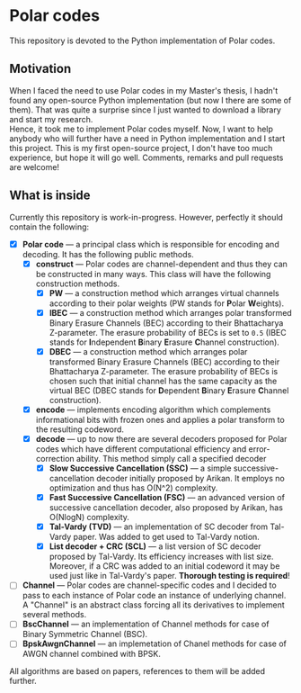 # Polar codes
This repository is devoted to the Python implementation of Polar codes.

## Motivation
When I faced the need to use Polar codes in my Master's thesis, I hadn't found any open-source Python implementation (but now I there are some of them).
That was quite a surprise since I just wanted to download a library and start my research.  
Hence, it took me to implement Polar codes myself.
Now, I want to help anybody who will further have a need in Python implementation and I start this project.
This is my first open-source project, I don't have too much experience, but hope it will go well. 
Comments, remarks and pull requests are welcome!

## What is inside

Currently this repository is work-in-progress. However, perfectly it should contain the following:

- [x] **Polar code** — a principal class which is responsible for encoding and decoding.
 It has the following public methods.
    - [x] **construct** — Polar codes are channel-dependent and thus they can be constructed in many ways.
    This class will have the following construction methods.
        - [x] **PW** — a construction method which arranges virtual channels according to their polar weights (PW stands for **P**olar **W**eights).
        - [x] **IBEC** — a construction method which arranges polar transformed Binary Erasure Channels (BEC) according to their Bhattacharya Z-parameter.
         The erasure probability of BECs is set to `0.5` (IBEC stands for **I**ndependent **B**inary **E**rasure **C**hannel construction).
         - [x] **DBEC** — a construction method which arranges polar transformed Binary Erasure Channels (BEC) according to their Bhattacharya Z-parameter.
         The erasure probability of BECs is chosen such that initial channel has the same capacity as the virtual BEC (DBEC stands for **D**ependent **B**inary **E**rasure **C**hannel construction).
    - [x] **encode** — implements encoding algorithm which complements informational bits with frozen ones and applies a polar transform to the resulting codeword.
    - [x] **decode** — up to now there are several decoders proposed for Polar codes which have different computational efficiency and error-correction ability.
    This method simply call a specified decoder
        - [x] **Slow Successive Cancellation (SSC)** — a simple successive-cancellation decoder initially proposed by Arikan. 
        It employs no optimization and thus has O(N^2) complexity.
        - [x] **Fast Successive Cancellation (FSC)** — an advanced version of successive cancellation decoder, also proposed by Arikan, has O(NlogN) complexity.
        - [x] **Tal-Vardy (TVD)** — an implementation of SC decoder from Tal-Vardy paper. Was added to get used to Tal-Vardy notion. 
        - [x] **List decoder + CRC (SCL)** — a list version of SC decoder proposed by Tal-Vardy. Its efficiency increases with list size. 
        Moreover, if a CRC was added to an initial codeword it may be used just like in Tal-Vardy's paper.
        **Thorough testing is required**!
- [ ] **Channel** — Polar codes are channel-specific codes and I decided to pass to each instance of Polar code an instance of underlying channel. 
A "Channel" is an abstract class forcing all its derivatives to implement several methods.
- [ ] **BscChannel** — an implementation of Channel methods for case of Binary Symmetric Channel (BSC).
- [ ] **BpskAwgnChannel** — an implemetation of Chanel methods for case of AWGN channel combined with BPSK.

All algorithms are based on papers, references to them will be added further.